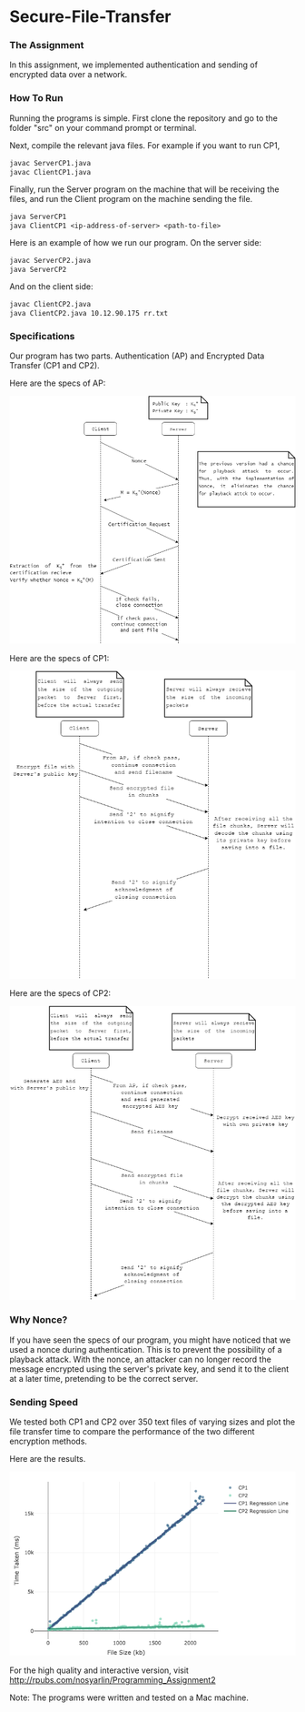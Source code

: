 # Secure-File-Transfer

### The Assignment

In this assignment, we implemented authentication and sending of encrypted data over a network. 

### How To Run

Running the programs is simple. First clone the repository and go to the folder "src" on your command prompt or terminal. 

Next, compile the relevant java files. For example if you want to run CP1,

```
javac ServerCP1.java
javac ClientCP1.java
```

Finally, run the Server program on the machine that will be receiving the files, and run the Client program on the machine sending the file. 

```
java ServerCP1
java ClientCP1 <ip-address-of-server> <path-to-file>
```

Here is an example of how we run our program.
On the server side:
```
javac ServerCP2.java
java ServerCP2
```

And on the client side:
```
javac ClientCP2.java
java ClientCP2.java 10.12.90.175 rr.txt
```

### Specifications
Our program has two parts. Authentication (AP) and Encrypted Data Transfer (CP1 and CP2). 

Here are the specs of AP:

![alt text][ap]

[ap]: https://github.com/nosyarlin/SecureTransfer/blob/master/AP%20Diagram.png?raw=true


Here are the specs of CP1:

![alt text][cp1]

[cp1]: https://github.com/nosyarlin/SecureTransfer/blob/master/CP1%20Diagram.png?raw=true


Here are the specs of CP2:

![alt text][cp2]

[cp2]: https://github.com/nosyarlin/SecureTransfer/blob/master/CP2%20Diagram.png?raw=true


### Why Nonce?
If you have seen the specs of our program, you might have noticed that we used a nonce during authentication. This is to prevent the possibility of a playback attack. With the nonce, an attacker can no longer record the message encrypted using the server's private key, and send it to the client at a later time, pretending to be the correct server. 


### Sending Speed
We tested both CP1 and CP2 over 350 text files of varying sizes and plot the file transfer time to compare the performance of the two different encryption methods. 

Here are the results.


![alt text][plot]

[plot]: https://github.com/nosyarlin/SecureTransfer/blob/master/plot.png?raw=true

For the high quality and interactive version, visit http://rpubs.com/nosyarlin/Programming_Assignment2






Note: The programs were written and tested on a Mac machine. 